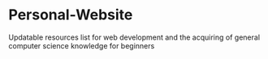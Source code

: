 # Personal-Website
Updatable resources list for web development and the acquiring of general computer science knowledge for beginners 
